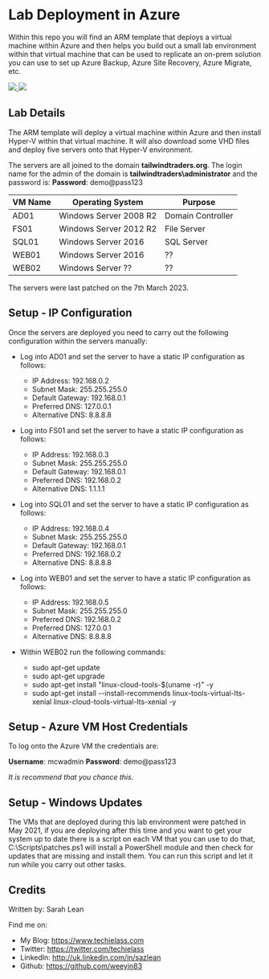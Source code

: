 # Lab Deployment in Azure

Within this repo you will find an ARM template that deploys a virtual machine within Azure and then helps you build out a small lab environment within that virtual machine that can be used to replicate an on-prem solution you can use to set up Azure Backup, Azure Site Recovery, Azure Migrate, etc. 

<a href="https://portal.azure.com/#create/Microsoft.Template/uri/https%3A%2F%2Fraw.githubusercontent.com%2Fweeyin83%2FLab-Deployment-in-Azure%2Fmaster%2FVMdeploy.json" target="_blank">
    <img src="http://azuredeploy.net/deploybutton.png"/>
</a>

<a href="http://armviz.io/#/?load=https%3A%2F%2Fraw.githubusercontent.com%2Fweeyin83%2FLab-Deployment-in-Azure%2Fmaster%2FVMdeploy.json" target="_blank">
    <img src="http://armviz.io/visualizebutton.png"/>
</a>

## Lab Details

The ARM template will deploy a virtual machine within Azure and then install Hyper-V within that virtual machine.  It will also download some VHD files and deploy five servers onto that Hyper-V environment. 

The servers are all joined to the domain **tailwindtraders.org**. The login name for the admin of the domain is **tailwindtraders\administrator** and the password is: **Password**: demo@pass123

|  VM Name  | Operating System   | Purpose   |  
|---|---|---|
|  AD01 |  Windows Server 2008 R2 | Domain Controller   |  
|  FS01 | Windows Server 2012 R2   | File Server   |   
| SQL01  | Windows Server 2016   | SQL Server  |  
| WEB01  | Windows Server 2016   |??  |   
| WEB02  | Windows Server ??   | ?? |   

The servers were last patched on the 7th March 2023. 
 
## Setup - IP Configuration

Once the servers are deployed you need to carry out the following configuration within the servers manually: 

- Log into AD01 and set the server to have a static IP configuration as follows: 
    - IP Address: 192.168.0.2
    - Subnet Mask: 255.255.255.0
    - Default Gateway: 192.168.0.1
    - Preferred DNS: 127.0.0.1
    - Alternative DNS: 8.8.8.8

- Log into FS01 and set the server to have a static IP configuration as follows:
    - IP Address: 192.168.0.3
    - Subnet Mask: 255.255.255.0
    - Default Gateway: 192.168.0.1
    - Preferred DNS: 192.168.0.2
    - Alternative DNS: 1.1.1.1

- Log into SQL01 and set the server to have a static IP configuration as follows:
    - IP Address: 192.168.0.4
    - Subnet Mask: 255.255.255.0
    - Default Gateway: 192.168.0.1
    - Preferred DNS: 192.168.0.2
    - Alternative DNS: 8.8.8.8
    
- Log into WEB01 and set the server to have a static IP configuration as follows:
    - IP Address: 192.168.0.5
    - Subnet Mask: 255.255.255.0
    - Preferred DNS: 192.168.0.2
    - Preferred DNS: 127.0.0.1
    - Alternative DNS: 8.8.8.8
    
- Within WEB02 run the following commands:
    - sudo apt-get update
    - sudo apt-get upgrade  
    - sudo apt-get install "linux-cloud-tools-$(uname -r)" -y
    - sudo apt-get install --install-recommends linux-tools-virtual-lts-xenial linux-cloud-tools-virtual-lts-xenial -y 

## Setup - Azure VM Host Credentials

To log onto the Azure VM the credentials are: 

**Username**: mcwadmin
**Password**: demo@pass123

_It is recommend that you chance this._

## Setup - Windows Updates

The VMs that are deployed during this lab environment were patched in May 2021, if you are deploying after this time and you want to get your system up to date there is a script on each VM that you can use to do that, C:\Scripts\patches.ps1 will install a PowerShell module and then check for updates that are missing and install them.  You can run this script and let it run while you carry out other tasks. 


## Credits
Written by: Sarah Lean

Find me on:

* My Blog: https://www.techielass.com
* Twitter: https://twitter.com/techielass
* LinkedIn: http://uk.linkedin.com/in/sazlean
* Github: https://github.com/weeyin83
